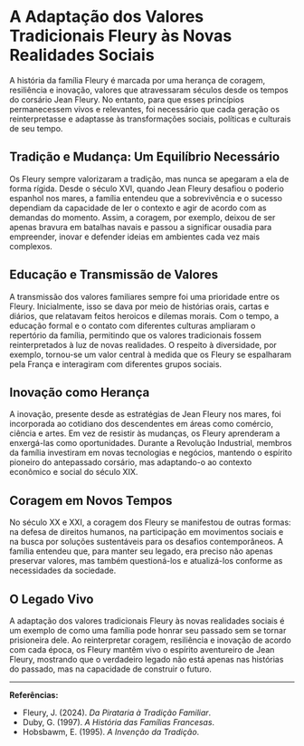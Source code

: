# A Adaptação dos Valores Tradicionais Fleury às Novas Realidades Sociais

A história da família Fleury é marcada por uma herança de coragem, resiliência e inovação, valores que atravessaram séculos desde os tempos do corsário Jean Fleury. No entanto, para que esses princípios permanecessem vivos e relevantes, foi necessário que cada geração os reinterpretasse e adaptasse às transformações sociais, políticas e culturais de seu tempo.

## Tradição e Mudança: Um Equilíbrio Necessário

Os Fleury sempre valorizaram a tradição, mas nunca se apegaram a ela de forma rígida. Desde o século XVI, quando Jean Fleury desafiou o poderio espanhol nos mares, a família entendeu que a sobrevivência e o sucesso dependiam da capacidade de ler o contexto e agir de acordo com as demandas do momento. Assim, a coragem, por exemplo, deixou de ser apenas bravura em batalhas navais e passou a significar ousadia para empreender, inovar e defender ideias em ambientes cada vez mais complexos.

## Educação e Transmissão de Valores

A transmissão dos valores familiares sempre foi uma prioridade entre os Fleury. Inicialmente, isso se dava por meio de histórias orais, cartas e diários, que relatavam feitos heroicos e dilemas morais. Com o tempo, a educação formal e o contato com diferentes culturas ampliaram o repertório da família, permitindo que os valores tradicionais fossem reinterpretados à luz de novas realidades. O respeito à diversidade, por exemplo, tornou-se um valor central à medida que os Fleury se espalharam pela França e interagiram com diferentes grupos sociais.

## Inovação como Herança

A inovação, presente desde as estratégias de Jean Fleury nos mares, foi incorporada ao cotidiano dos descendentes em áreas como comércio, ciência e artes. Em vez de resistir às mudanças, os Fleury aprenderam a enxergá-las como oportunidades. Durante a Revolução Industrial, membros da família investiram em novas tecnologias e negócios, mantendo o espírito pioneiro do antepassado corsário, mas adaptando-o ao contexto econômico e social do século XIX.

## Coragem em Novos Tempos

No século XX e XXI, a coragem dos Fleury se manifestou de outras formas: na defesa de direitos humanos, na participação em movimentos sociais e na busca por soluções sustentáveis para os desafios contemporâneos. A família entendeu que, para manter seu legado, era preciso não apenas preservar valores, mas também questioná-los e atualizá-los conforme as necessidades da sociedade.

## O Legado Vivo

A adaptação dos valores tradicionais Fleury às novas realidades sociais é um exemplo de como uma família pode honrar seu passado sem se tornar prisioneira dele. Ao reinterpretar coragem, resiliência e inovação de acordo com cada época, os Fleury mantêm vivo o espírito aventureiro de Jean Fleury, mostrando que o verdadeiro legado não está apenas nas histórias do passado, mas na capacidade de construir o futuro.

---

**Referências:**
- Fleury, J. (2024). *Da Pirataria à Tradição Familiar*.
- Duby, G. (1997). *A História das Famílias Francesas*.
- Hobsbawm, E. (1995). *A Invenção da Tradição*.
